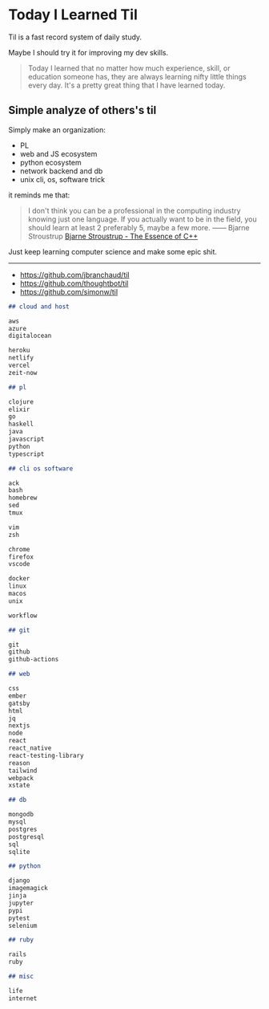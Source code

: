 # Today I Learned Til

Til is a fast record system of daily study.

Maybe I should try it for improving my dev skills.

> Today I learned that no matter how much experience, skill, or education someone has, they are always learning nifty little things every day.
> It's a pretty great thing that I have learned today.

## Simple analyze of others's til

Simply make an organization:

- PL
- web and JS ecosystem
- python ecosystem
- network backend and db
- unix cli, os, software trick

it reminds me that:

> I don't think you can be a professional in the computing industry knowing just one language. If you actually want to be in the field, you should learn at least 2 preferably 5, maybe a few more. —— Bjarne Stroustrup
> [Bjarne Stroustrup - The Essence of C++](https://www.youtube.com/watch?v=86xWVb4XIyE)

Just keep learning computer science and make some epic shit.

---

- <https://github.com/jbranchaud/til>
- <https://github.com/thoughtbot/til>
- <https://github.com/simonw/til>

```md
## cloud and host

aws
azure
digitalocean

heroku
netlify
vercel
zeit-now

## pl

clojure
elixir
go
haskell
java
javascript
python
typescript

## cli os software

ack
bash
homebrew
sed
tmux

vim
zsh

chrome
firefox
vscode

docker
linux
macos
unix

workflow

## git

git
github
github-actions

## web

css
ember
gatsby
html
jq
nextjs
node
react
react_native
react-testing-library
reason
tailwind
webpack
xstate

## db

mongodb
mysql
postgres
postgresql
sql
sqlite

## python

django
imagemagick
jinja
jupyter
pypi
pytest
selenium

## ruby

rails
ruby

## misc

life
internet
```
